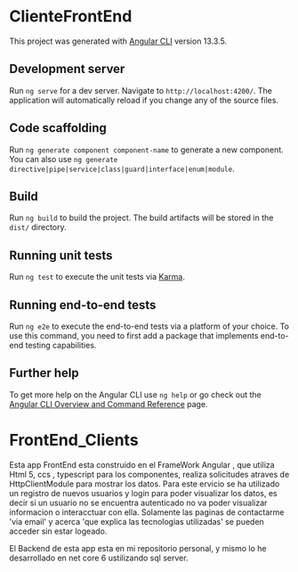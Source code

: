 # ClienteFrontEnd

This project was generated with [Angular CLI](https://github.com/angular/angular-cli) version 13.3.5.

## Development server

Run `ng serve` for a dev server. Navigate to `http://localhost:4200/`. The application will automatically reload if you change any of the source files.

## Code scaffolding

Run `ng generate component component-name` to generate a new component. You can also use `ng generate directive|pipe|service|class|guard|interface|enum|module`.

## Build

Run `ng build` to build the project. The build artifacts will be stored in the `dist/` directory.

## Running unit tests

Run `ng test` to execute the unit tests via [Karma](https://karma-runner.github.io).

## Running end-to-end tests

Run `ng e2e` to execute the end-to-end tests via a platform of your choice. To use this command, you need to first add a package that implements end-to-end testing capabilities.

## Further help

To get more help on the Angular CLI use `ng help` or go check out the [Angular CLI Overview and Command Reference](https://angular.io/cli) page.
# FrontEnd_Clients
Esta app FrontEnd esta construido en el FrameWork Angular , que utiliza Html 5, ccs , typescript para los componentes, realiza solicitudes atraves de HttpClientModule para mostrar los datos. Para este ervicio se ha utilizado un registro de nuevos usuarios y login para poder visualizar los datos, es decir si un usuario no se encuentra autenticado no va poder visualizar informacion o interacctuar con ella.
Solamente las paginas de contactarme 'via email' y acerca 'que explica las tecnologias utilizadas' se pueden acceder sin estar logeado.

El Backend de esta app esta en mi repositorio personal, y mismo lo he desarrollado en net core 6 ustilizando sql server.

